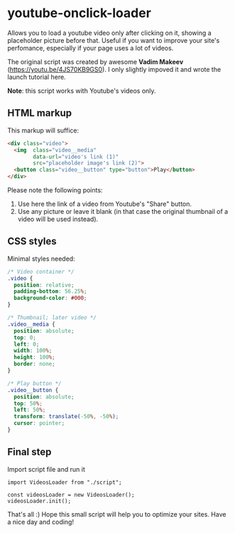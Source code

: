 # youtube-onclick-loader
Allows you to load a youtube video only after clicking on it, showing a placeholder picture before that. Useful if you want to improve your site's perfomance, especially if your page uses a lot of videos.

The original script was created by awesome **Vadim Makeev** (https://youtu.be/4JS70KB9GS0). I only slightly impoved it and wrote the launch tutorial here.

**Note**: this script works with Youtube's videos only.

## HTML markup
This markup will suffice:
```HTML
<div class="video">
  <img  class="video__media" 
        data-url="video's link (1)"
        src="placeholder image's link (2)">
  <button class="video__button" type="button">Play</button>
</div>
```
Please note the following points:
1. Use here the link of a video from Youtube's "Share" button.
2. Use any picture or leave it blank (in that case the original thumbnail of a video will be used instead).

## CSS styles
Minimal styles needed:
```CSS
/* Video container */
.video {
  position: relative;
  padding-bottom: 56.25%;
  background-color: #000;
}

/* Thumbnail; later video */
.video__media {
  position: absolute;
  top: 0;
  left: 0;
  width: 100%;
  height: 100%;
  border: none;
}

/* Play button */
.video__button {
  position: absolute;
  top: 50%;
  left: 50%;
  transform: translate(-50%, -50%);
  cursor: pointer;
}
```

## Final step
Import script file and run it
```JS
import VideosLoader from "./script";

const videosLoader = new VideosLoader();
videosLoader.init();
```

That's all :) Hope this small script will help you to optimize your sites. Have a nice day and coding!
